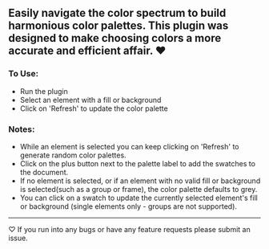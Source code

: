 ## Easily navigate the color spectrum to build harmonious color palettes. This plugin was designed to make choosing colors a more accurate and efficient affair. ♥ 

### To Use:
- Run the plugin
- Select an element with a fill or background
- Click on 'Refresh' to update the color palette

### Notes:
- While an element is selected you can keep clicking on 'Refresh' to generate random color palettes.
- Click on the plus button next to the palette label to add the swatches to the document.
- If no element is selected, or if an element with no valid fill or background is selected(such as a group or frame), the color palette defaults to grey.
- You can click on a swatch to update the currently selected element's fill or background (single elements only  - groups are not supported).

-----------
♡ If you run into any bugs or have any feature requests please submit an issue.